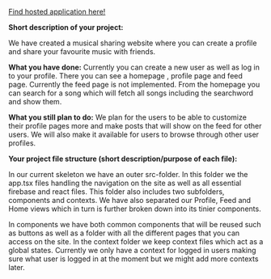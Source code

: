 [Find hosted application here!](https://coffee-app-60321.web.app/)

**Short description of your project:**

We have created a musical sharing website where you can create a profile
and share your favourite music with friends. 

**What you have done:**
Currently you can create a new user as well as log in to your profile.
There you can see a homepage , profile page and feed page. Currently the feed
page is not implemented. From the homepage you can search for a song which
will fetch all songs including the searchword and show them. 

**What you still plan to do:**
We plan for the users to be able to customize their profile pages more and make
posts that will show on the feed for other users. We will also make it available
for users to browse through other user profiles. 

**Your project file structure (short description/purpose of each file):**

In our current skeleton we have an outer src-folder. In this folder we the app.tsx files
handling the navigation on the site as well as all essential firebase and react files. This folder also includes two subfolders,  components and contexts.  We have also separated our Profile, Feed and Home views which in turn is further broken down into its tinier components.


In components we have both common components that will be reused such as buttons as well as a folder with all the different pages that you can access on the site. In the context folder we keep context files which act as a global states. Currently we only have a context for logged in users making sure what user is logged in at the moment but we might add more contexts later. 
